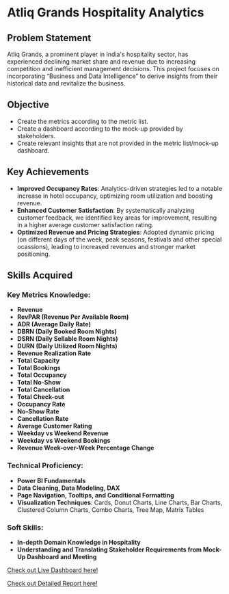# Atliq Grands Hospitality Analytics

## Problem Statement
Atliq Grands, a prominent player in India's hospitality sector, has experienced declining market share and revenue due to increasing competition and inefficient management decisions. This project focuses on incorporating “Business and Data Intelligence” to derive insights from their historical data and revitalize the business.

## Objective
- Create the metrics according to the metric list.
- Create a dashboard according to the mock-up provided by stakeholders.
- Create relevant insights that are not provided in the metric list/mock-up dashboard. 

## Key Achievements
- **Improved Occupancy Rates**: Analytics-driven strategies led to a notable increase in hotel occupancy, optimizing room utilization and boosting revenue.
- **Enhanced Customer Satisfaction**: By systematically analyzing customer feedback, we identified key areas for improvement, resulting in a higher average customer satisfaction rating.
- **Optimized Revenue and Pricing Strategies**: Adopted dynamic pricing (on different days of the week, peak seasons, festivals and other special ocassions), leading to increased revenues and stronger market positioning.

## Skills Acquired

### Key Metrics Knowledge:
- **Revenue**
- **RevPAR (Revenue Per Available Room)**
- **ADR (Average Daily Rate)**
- **DBRN (Daily Booked Room Nights)**
- **DSRN (Daily Sellable Room Nights)**
- **DURN (Daily Utilized Room Nights)**
- **Revenue Realization Rate**
- **Total Capacity**
- **Total Bookings**
- **Total Occupancy**
- **Total No-Show**
- **Total Cancellation**
- **Total Check-out**
- **Occupancy Rate**
- **No-Show Rate**
- **Cancellation Rate**
- **Average Customer Rating**
- **Weekday vs Weekend Revenue**
- **Weekday vs Weekend Bookings**
- **Revenue Week-over-Week Percentage Change**

### Technical Proficiency:
- **Power BI Fundamentals**
- **Data Cleaning, Data Modeling, DAX**
- **Page Navigation, Tooltips, and Conditional Formatting**
- **Visualization Techniques**: Cards, Donut Charts, Line Charts, Bar Charts, Clustered Column Charts, Combo Charts, Tree Map, Matrix Tables

### Soft Skills:
- **In-depth Domain Knowledge in Hospitality**
- **Understanding and Translating Stakeholder Requirements from Mock-Up Dashboard and Meeting**

[Check out Live Dashboard here!](https://app.powerbi.com/view?r=eyJrIjoiYTc0OWU2MzQtM2RiOS00MDc5LTg0MGItODRhNzI2N2UyZmJjIiwidCI6Ijg2MzI4YTBhLWRhMGMtNGQzZS04OTE5LTc4OTcwMTZiMzNiMyJ9&pageName=d016a60fea1fd0e6926b)

[Check out Detailed Report here!](https://app.powerbi.com/view?r=eyJrIjoiYTc0OWU2MzQtM2RiOS00MDc5LTg0MGItODRhNzI2N2UyZmJjIiwidCI6Ijg2MzI4YTBhLWRhMGMtNGQzZS04OTE5LTc4OTcwMTZiMzNiMyJ9&pageName=d016a60fea1fd0e6926b)

